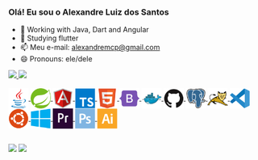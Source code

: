 ### Olá! Eu sou o Alexandre Luiz dos Santos

- 🔭 Working with Java, Dart and Angular
- 🌱 Studying flutter
- 📫 Meu e-mail: alexandremcp@gmail.com
- 😄 Pronouns: ele/dele



 <div>
  <a href="https://github.com/alexandremcp">
  <img height="180em" src="https://github-readme-stats.vercel.app/api?username=alexandremcp&show_icons=true&theme=algolia&include_all_commits=true&count_private=true"/>
  <img height="180em" src="https://github-readme-stats.vercel.app/api/top-langs/?username=alexandremcp&layout=compact&langs_count=7&theme=algolia"/>
</div>

<div style="display: inline_block"><br>
  <img align="center" height="40" width="40" src="https://github.com/devicons/devicon/blob/master/icons/java/java-original.svg">
  <img align="center" height="40" width="40" src="https://github.com/devicons/devicon/blob/master/icons/spring/spring-original.svg">
  <img align="center" height="40" width="40" src="https://github.com/devicons/devicon/blob/master/icons/angularjs/angularjs-original.svg">
  <img align="center" height="40" width="40" src="https://raw.githubusercontent.com/devicons/devicon/master/icons/typescript/typescript-plain.svg">
  <img align="center" height="40" width="40" src="https://raw.githubusercontent.com/devicons/devicon/master/icons/html5/html5-original.svg">
  <img align="center" height="40" width="40" src="https://github.com/devicons/devicon/blob/master/icons/bootstrap/bootstrap-plain.svg">
  <img align="center" height="40" width="40" src="https://github.com/devicons/devicon/blob/master/icons/docker/docker-original.svg">
  <img align="center" height="40" width="40" src="https://github.com/devicons/devicon/blob/master/icons/github/github-original.svg">
  <img align="center" height="40" width="40" src="https://github.com/devicons/devicon/blob/master/icons/postgresql/postgresql-original.svg">
  <img align="center" height="40" width="40" src="https://github.com/devicons/devicon/blob/master/icons/tomcat/tomcat-original.svg">
  <img align="center" height="40" width="40" src="https://github.com/devicons/devicon/blob/master/icons/vscode/vscode-original.svg">
  <img align="center" height="40" width="40" src="https://github.com/devicons/devicon/blob/master/icons/ubuntu/ubuntu-plain.svg">
  <img align="center" height="40" width="40" src="https://github.com/devicons/devicon/blob/master/icons/windows8/windows8-original.svg">
  <img align="center" height="40" width="40" src="https://github.com/devicons/devicon/blob/master/icons/premierepro/premierepro-plain.svg">
  <img align="center" height="40" width="40" src="https://github.com/devicons/devicon/blob/master/icons/photoshop/photoshop-plain.svg">  
  <img align="center" height="40" width="40" src="https://github.com/devicons/devicon/blob/master/icons/illustrator/illustrator-plain.svg">
</div>
  
  ##
  
 <div> 
  <a href = "mailto:alexandremcp@gmail.com"><img src="https://img.shields.io/badge/-Gmail-%23333?style=for-the-badge&logo=gmail&logoColor=white" target="_blank"></a>
  <a href="https://www.linkedin.com/in/alexandremcp/" target="_blank"><img src="https://img.shields.io/badge/-LinkedIn-%230077B5?style=for-the-badge&logo=linkedin&logoColor=white" target="_blank"></a> 
</div>
  
